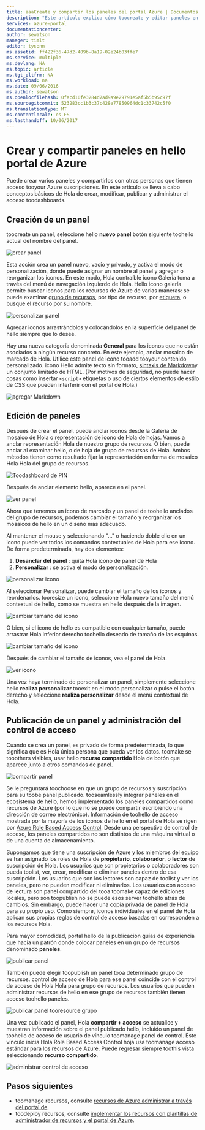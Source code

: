 ```yaml
---
title: aaaCreate y compartir los paneles del portal Azure | Documentos de Microsoft
description: "Este artículo explica cómo toocreate y editar paneles en Hola portal de Azure."
services: azure-portal
documentationcenter: 
author: sewatson
manager: timlt
editor: tysonn
ms.assetid: ff422f36-47d2-409b-8a19-02e24b03ffe7
ms.service: multiple
ms.devlang: NA
ms.topic: article
ms.tgt_pltfrm: NA
ms.workload: na
ms.date: 09/06/2016
ms.author: sewatson
ms.openlocfilehash: 0facd10fe3284d7ad9a9e29791e5af5b5b95c97f
ms.sourcegitcommit: 523283cc1b3c37c428e77850964dc1c33742c5f0
ms.translationtype: MT
ms.contentlocale: es-ES
ms.lasthandoff: 10/06/2017
---
```

# <a name="create-and-share-dashboards-in-hello-azure-portal"></a>Crear y compartir paneles en hello portal de Azure
Puede crear varios paneles y compartirlos con otras personas que tienen acceso tooyour Azure suscripciones.  En este artículo se lleva a cabo conceptos básicos de Hola de crear, modificar, publicar y administrar el acceso toodashboards.

## <a name="create-a-dashboard"></a>Creación de un panel
toocreate un panel, seleccione hello **nuevo panel** botón siguiente toohello actual del nombre del panel.  

![crear panel](./media/azure-portal-dashboards/new-dashboard.png)

Esta acción crea un panel nuevo, vacío y privado, y activa el modo de personalización, donde puede asignar un nombre al panel y agregar o reorganizar los iconos.  En este modo, Hola contraíble icono Galería toma a través del menú de navegación izquierdo de Hola.  Hello icono galería permite buscar iconos para los recursos de Azure de varias maneras: se puede examinar [grupo de recursos](../azure-resource-manager/resource-group-overview.md#resource-groups), por tipo de recurso, por [etiqueta](../azure-resource-manager/resource-group-using-tags.md), o busque el recurso por su nombre.  

![personalizar panel](./media/azure-portal-dashboards/customize-dashboard.png)

Agregar iconos arrastrándolos y colocándolos en la superficie del panel de hello siempre que lo desee.

Hay una nueva categoría denominada **General** para los iconos que no están asociados a ningún recurso concreto.  En este ejemplo, anclar mosaico de marcado de Hola.  Utilice este panel de icono tooadd tooyour contenido personalizado.  icono Hello admite texto sin formato, [sintaxis de Markdown](https://daringfireball.net/projects/markdown/syntax)y un conjunto limitado de HTML.  (Por motivos de seguridad, no puede hacer cosas como insertar `<script>` etiquetas o uso de ciertos elementos de estilo de CSS que pueden interferir con el portal de Hola.) 

![agregar Markdown](./media/azure-portal-dashboards/add-markdown.png)

## <a name="edit-a-dashboard"></a>Edición de paneles
Después de crear el panel, puede anclar iconos desde la Galería de mosaico de Hola o representación de icono de Hola de hojas. Vamos a anclar representación Hola de nuestro grupo de recursos. O bien, puede anclar al examinar hello, o de hoja de grupo de recursos de Hola. Ambos métodos tienen como resultado fijar la representación en forma de mosaico Hola Hola del grupo de recursos.

![Toodashboard de PIN](./media/azure-portal-dashboards/pin-to-dashboard.png)

Después de anclar elemento hello, aparece en el panel.

![ver panel](./media/azure-portal-dashboards/view-dashboard.png)

Ahora que tenemos un icono de marcado y un panel de toohello anclados del grupo de recursos, podemos cambiar el tamaño y reorganizar los mosaicos de hello en un diseño más adecuado.

Al mantener el mouse y seleccionando "..." o haciendo doble clic en un icono puede ver todos los comandos contextuales de Hola para ese icono. De forma predeterminada, hay dos elementos:

1. **Desanclar del panel** : quita Hola icono de panel de Hola
2. **Personalizar** : se activa el modo de personalización.

![personalizar icono](./media/azure-portal-dashboards/customize-tile.png)

Al seleccionar Personalizar, puede cambiar el tamaño de los iconos y reordenarlos. tooresize un icono, seleccione Hola nuevo tamaño del menú contextual de hello, como se muestra en hello después de la imagen.

![cambiar tamaño del icono](./media/azure-portal-dashboards/resize-tile.png)

O bien, si el icono de hello es compatible con cualquier tamaño, puede arrastrar Hola inferior derecho toohello deseado de tamaño de las esquinas.

![cambiar tamaño del icono](./media/azure-portal-dashboards/resize-corner.png)

Después de cambiar el tamaño de iconos, vea el panel de Hola.

![ver icono](./media/azure-portal-dashboards/view-tile.png)

Una vez haya terminado de personalizar un panel, simplemente seleccione hello **realiza personalizar** tooexit en el modo personalizar o pulse el botón derecho y seleccione **realiza personalizar** desde el menú contextual de Hola.

## <a name="publish-a-dashboard-and-manage-access-control"></a>Publicación de un panel y administración del control de acceso
Cuando se crea un panel, es privado de forma predeterminada, lo que significa que es Hola única persona que pueda ver los datos.  toomake se tooothers visibles, usar hello **recurso compartido** Hola de botón que aparece junto a otros comandos de panel.

![compartir panel](./media/azure-portal-dashboards/share-dashboard.png)

Se le preguntará toochoose en que un grupo de recursos y suscripción para su toobe panel publicado. tooseamlessly integrar paneles en el ecosistema de hello, hemos implementado los paneles compartidos como recursos de Azure (por lo que no se puede compartir escribiendo una dirección de correo electrónico).  Información de toohello de acceso mostrada por la mayoría de los iconos de hello en el portal de Hola se rigen por [Azure Role Based Access Control](../active-directory/role-based-access-control-configure.md). Desde una perspectiva de control de acceso, los paneles compartidos no son distintos de una máquina virtual o de una cuenta de almacenamiento.  

Supongamos que tiene una suscripción de Azure y los miembros del equipo se han asignado los roles de Hola de **propietario**, **colaborador**, o **lector** de suscripción de Hola.  Los usuarios que son propietarios o colaboradores son pueda toolist, ver, crear, modificar o eliminar paneles dentro de esa suscripción.  Los usuarios que son los lectores son capaz de toolist y ver los paneles, pero no pueden modificar ni eliminarlos.  Los usuarios con acceso de lectura son panel compartido del tooa toomake capaz de ediciones locales, pero son toopublish no se puede esos server toohello atrás de cambios.  Sin embargo, puede hacer una copia privada de panel de Hola para su propio uso.  Como siempre, iconos individuales en el panel de Hola aplican sus propias reglas de control de acceso basadas en corresponden a los recursos Hola.  

Para mayor comodidad, portal hello de la publicación guías de experiencia que hacia un patrón donde colocar paneles en un grupo de recursos denominado **paneles**.  

![publicar panel](./media/azure-portal-dashboards/publish-dashboard.png)

También puede elegir toopublish un panel tooa determinado grupo de recursos.  control de acceso de Hola para ese panel coincide con el control de acceso de Hola Hola para grupo de recursos.  Los usuarios que pueden administrar recursos de hello en ese grupo de recursos también tienen acceso toohello paneles.

![publicar panel tooresource grupo](./media/azure-portal-dashboards/publish-to-resource-group.png)

Una vez publicado el panel, Hola **compartir + acceso** se actualice y muestran información sobre el panel publicado hello, incluido un panel de toohello de acceso de usuario de vínculo toomanage panel de control.  Este vínculo inicia Hola Role Based Access Control hoja usa toomanage acceso estándar para los recursos de Azure.  Puede regresar siempre toothis vista seleccionando **recurso compartido**.

![administrar control de acceso](./media/azure-portal-dashboards/manage-access.png)

## <a name="next-steps"></a>Pasos siguientes
* toomanage recursos, consulte [recursos de Azure administrar a través del portal de](../azure-resource-manager/resource-group-portal.md).
* toodeploy recursos, consulte [implementar los recursos con plantillas de administrador de recursos y el portal de Azure](../azure-resource-manager/resource-group-template-deploy-portal.md).

